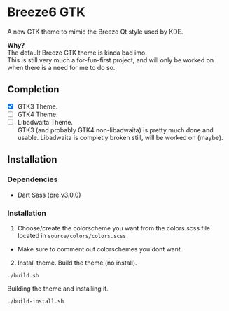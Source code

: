 # Breeze6 GTK
A new GTK theme to mimic the Breeze Qt style used by KDE.

**Why?** <br>
The default Breeze GTK theme is kinda bad imo. <br>
This is still very much a for-fun-first project, and will only be worked on when there is a need for me to do so.

## Completion
- [x] GTK3 Theme.
- [ ] GTK4 Theme. 
- [ ] Libadwaita Theme. <br>
GTK3 (and probably GTK4 non-libadwaita) is pretty much done and usable. Libadwaita is completly broken still, will be worked on (maybe).

## Installation
### Dependencies
- Dart Sass (pre v3.0.0)

### Installation
1. Choose/create the colorscheme you want from the colors.scss file located in `source/colors/colors.scss`
  - Make sure to comment out colorschemes you dont want.
  
2. Install theme.
Build the theme (no install).
```
./build.sh
```
Building the theme and installing it.
```
./build-install.sh
```
